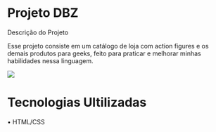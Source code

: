 # Projeto DBZ

Descrição do Projeto

Esse projeto consiste em um catálogo de loja com action figures e os demais produtos para geeks, feito para praticar e melhorar minhas habilidades nessa linguagem.

<img src="https://img.shields.io/badge/STATUS-EM%20DESENVOLVIMENTO-green"/>

 # Tecnologias Ultilizadas

• HTML/CSS
